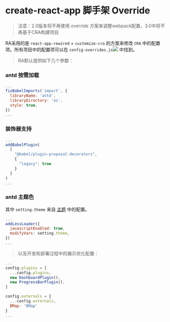 # create-react-app 脚手架 Override

> 注意：2.0版本将不再使用 override 方案来调整webpack配置，3.0中将不再基于CRA构建项目

RA采用的是 `react-app-rewired` + `customize-cra` 的方案来修改 `CRA` 中的配置项。所有项目中的配置项可以在
 `config-overrides.js`[![](/media/link.svg)](https://github.com/EzioReturner/RATurbo-react-admin/blob/master/config-overrides.js) 中找到。

> RA默认提供如下几个参数：

### antd 按需加载

```javascript
...
fixBabelImports('import', {
  libraryName: 'antd',
  libraryDirectory: 'es',
  style: true,
})
...
```

### 装饰器支持

```javascript
...
addBabelPlugin(
  [
    "@babel/plugin-proposal-decorators",
    {
      "legacy": true
    }
  ]
)
...
```

### antd 主题色

其中 `setting.theme` 来自 [主题](/cssStyle?id=主题) 中的配置。

```javascript
...
addLessLoader({
  javascriptEnabled: true,
  modifyVars: setting.theme,
})
...
```

> 以及开发和部署过程中的展示优化配置：

```javascript
...
config.plugins = [
  ...config.plugins,
  new DashboardPlugin(),
  new ProgressBarPlugin(),
]

config.externals = {
  ...config.externals,
  BMap: 'BMap'
}
...
```